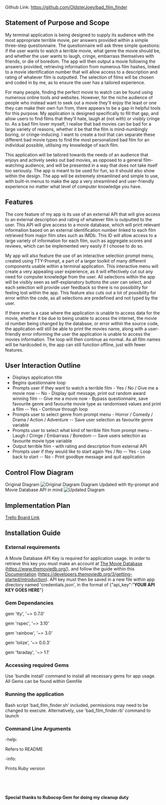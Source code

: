 Github Link: https://github.com/OldsterJoey/bad_film_finder

## Statement of Purpose and Scope

My terminal application is being designed to supply its audience with the most appropriate terrible movie, per answers provided within a simple three-step questionnaire. The questionnaire will ask three simple questions: if the user wants to watch a terrible movie, what genre the movie should be, and whether the user wants to laugh, cringe, embarrass themselves with friends, or die of boredom. The app will then output a movie following the answers provided, retrieving information from numerous film hashes, linked to a movie identification number that will allow access to a description and rating of whatever film is outputted. The selection of films will be chosen and coded in by me, as to ensure the user has a tailored experience.

For many people, finding the perfect movie to watch can be found using numerous online tools and websites. However, for the niche audience of people who instead want to seek out a movie they'll enjoy the least or one they can make their own fun from, there appears to be a gap in helpful tools for this purpose. My application is designed specifically to fill that gap, and allow users to find films that they'll hate, laugh at (not with) or visibly cringe to. As a bad film lover myself, I realise that bad movies can be bad for a large variety of reasons, whether it be that the film is mind-numbingly boring, or cringe-inducing. I want to create a tool that can separate these different bad movie types to find the most personalized bad film for an individual possible, utilising my knowledge of each film.

This application will be tailored towards the needs of an audience that enjoys and actively seeks out bad movies, as opposed to a general film-watching audience, and will be presented in a way that does not take itself too seriously. The app is meant to be used for fun, so it should also show within the design. The app will be extremely streamlined and simple to use, with built-in menus to make the app a very streamlined and user-friendly experience no matter what level of computer knowledge you have.

## Features

The core feature of my app is its use of an external API that will give access to an external description and rating of whatever film is outputted to the user. This API will give access to a movie database, which will print relevant information based on an external identification number linked to each film retrieved from major film sites such as IMDb. This ID will allow access to a large variety of information for each film, such as aggregate scores and reviews, which can be implemented very easily if I choose to do so.

My app will also feature the use of an interactive selection prompt menu, created using TTY-Prompt, a part of a larger toolkit of many different components usable within a terminal application. This interactive menu will create a very appealing user experience, as it will effectively cut out any need for computer knowledge from the user. All selections within the app will be visibly seen as self-explanatory buttons the user can select, and each selection will provide user feedback so there is no possibility for feeling lost within the app. This feature also cuts out a lot of possibility for error within the code, as all selections are predefined and not typed by the user.

If there ever is a case where the application is unable to access data for the movie, whether it be due to being unable to access the internet, the movie id number being changed by the database, or error within the source code, the application will still be able to print the movies name, along with a user-friendly error informing the user the application is unable to access the movies information. The loop will then continue as normal. As all film names will be hardcoded in, the app can still function offline, just with fewer features. 

## User Interaction Outline

 - Displays application title
- Begins questionnaire loop
- Prompts user if they want to watch a terrible film - Yes / No / Give me a movie now
-- No - Display quit message, print out random award winning film
-- Give me a movie now - Bypass questionnaire, save favourite genre and favourite movie type as randomised values and print a film
-- Yes - Continue through loop
- Prompts user to select genre from prompt menu - Horror / Comedy / Drama / Action / Adventure
-- Save user selection as favourite genre variable
- Prompts user to select what kind of terrible film from prompt menu - Laugh / Cringe / Embarrass / Boredom
-- Save users selection as favourite movie type variable
- Output terrible film - with rating and description from external API
- Prompts user if they would like to start again Yes / No
-- Yes - Loop back to start
-- No - Print goodbye message and quit application

## Control Flow Diagram

Original Diagram
![Original Diagram](Flowchart.png)
Diagram Updated with tty-prompt and Movie Database API in mind 
![Updated Diagram](flowchartupdate.png)

## Implementation Plan

[Trello Board Link](https://trello.com/b/RQjT2xB3/bad-film-finder)

## Installation Guide

### External requirements

A Movie Database API Key is required for application usage. In order to retrieve this key you must make an account at [The Movie Database](https://www.themoviedb.org/) (https://www.themoviedb.org/), and follow the guide within this [Documentation](https://developers.themoviedb.org/3/getting-started/introduction) (https://developers.themoviedb.org/3/getting-started/introduction). API key must then be saved in a new file within app directory named 'credentials.json', in the format of {"api_key":"**YOUR API KEY GOES HERE**"}

### Gem Dependancies

gem 'tty', '~> 0.7.0'

gem 'rspec', '~> 3.10'

gem 'rainbow', '~> 3.0'

gem 'lolize', '~> 0.0.3'

gem 'faraday', '~> 1.1'

### Accessing required Gems

Use 'bundle install' command to install all necessary gems for app usage. All Gems can be found within Gemfile 

### Running the application

Bash script 'bad_film_finder.sh' included, permissions may need to be changed to execute.
Alternatively, use 'bad_film_finder.rb' command to launch

### Command Line Arguments

-help:

Refers to README

-info:

Prints Ruby version

&nbsp;

&nbsp;

**Special thanks to Rubocop Gem for doing my cleanup duty**

